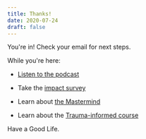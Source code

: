 ```yaml
---
title: Thanks!
date: 2020-07-24
draft: false
---
```


You're in! Check your email for next steps.

While you're here:

*   [Listen to the podcast](https://transformativeprincipal.org)
    
*   Take the [impact survey](/impact)
    
*   Learn about [the Mastermind](https://transformativeprincipal.com)
    
*   Learn about the [Trauma-informed course](http://jethrojones.com/trauma)


Have a Good Life.

